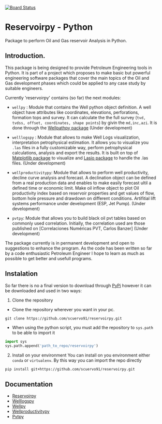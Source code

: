 [![Board Status](https://dev.azure.com/santiagocuervo/273f13c7-91af-4e6b-9db9-118d8eade172/d56a050c-d461-4302-bad2-73dd2a7ebd85/_apis/work/boardbadge/202b027a-8bbb-4690-9123-4108f9250074)](https://dev.azure.com/santiagocuervo/273f13c7-91af-4e6b-9db9-118d8eade172/_boards/board/t/d56a050c-d461-4302-bad2-73dd2a7ebd85/Microsoft.RequirementCategory)
# Reservoirpy - Python

Package to perform Oil and Gas reservoir Analysis in Python. 

## Introduction.
This package is being designed to provide Petroleum Engineering tools in Python. It is part of a project which proposes to make basic but powerful engineering software packages that cover the main topics of the Oil and Gas development phases which could be applied to any case study by suitable engineers.

Currently 'reservoirpy' contains (so far) the next modules:

* `wellpy` : Module that contains the Well python object definition. A well object have attributes like coordinates, elevations, perforations, formation tops and survey. It can calculate the the full survey (`tvd, tvdss, offset, coordinates, shape points`) by givin the `md,inc,azi`. It is done through the [Wellpathpy package](https://github.com/Zabamund/wellpathpy)
(Under development)

* `welllogspy` : Module that allows to make Well Logs visualization, interpretation petrophysical estimation. It allows you to visualize you `.las` files in a fully customizable way, perform petrophysical calculations, analysis and export the results. It is built on top of [Matplotlib package](https://matplotlib.org/) to visualize and [Lasio package](https://github.com/kinverarity1/lasio) to handle the .las files. (Under development)

* `wellproductivitypy`: Module that allows to perform well productivity, decline curve analysis and forecast. A declination object can be defined from a real production data and enables to make easily forecast ultil a defined time or economic limit. Make oil inflow object to plot Oil productivity index based on reservoir properties and get values of flow, bottom hole pressure and drawdown on different conditions. Artifitial lift systems performance under development (ESP, Jet Pump). (Under development)

* `pvtpy`: Module that allows you to build black oil pvt tables based on commonly used correlation. Initially, the correlation used are those published on [Correlaciones Numéricas PVT, Carlos Banzer] (Under development)

The package currently is in permanent development and open to suggestions to enhance the program.  As the code has been written so far by a code enthusiastic Petroleum Engineer I hope to learn as much as possible to get better and usefull programs.

## Instalation

So far there is no a final version to download through [PyPi](https://pypi.org/) however it can be downloaded and used in two ways:

1. Clone the repository
* Clone the repository wherever you want in your pc.
```
git clone https://github.com/scuervo91/reservoirpy.git
```

* When using the python script, you must add the repository to `sys.path` to be able to import it
```python
import sys
sys.path.append('path_to_repo/reservoirpy')
```

2. Install on your environment 
You can install on you environment either `conda` or `virtualenv`. By this way you can import the repo directly
```
pip install git+https://github.com/scuervo91/reservoirpy.git
```

## Documentation

* [Reservoirpy](https://scuervo91.github.io/reservoirpy/)
* [Welllogspy](https://scuervo91.github.io/reservoirpy/welllogspy)
* [Wellpy](https://scuervo91.github.io/reservoirpy/wellpy)
* [Wellproductivitypy](https://scuervo91.github.io/reservoirpy/wellproductivitypy)
* [Pvtpy](https://scuervo91.github.io/reservoirpy/pvtpy)
